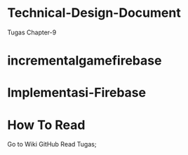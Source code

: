 # Technical-Design-Document
Tugas Chapter-9
# incrementalgamefirebase
# Implementasi-Firebase
# How To Read
Go to Wiki GitHub
  Read Tugas;
